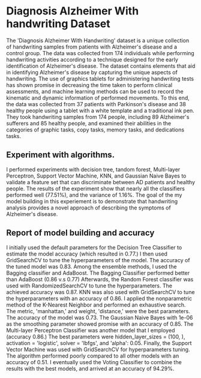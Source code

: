# Diagnosis Alzheimer With handwriting Dataset
The 'Diagnosis Alzheimer With Handwriting' dataset is a unique collection of handwriting samples from patients with Alzheimer's disease and a control group. The data was collected from 174 individuals while performing handwriting activities according to a technique designed for the early identification of Alzheimer's disease. The dataset contains elements that aid in identifying Alzheimer's disease by capturing the unique aspects of handwriting. 
The use of graphics tablets for administering handwriting tests has shown promise in decreasing the time taken to perform clinical assessments, and machine learning methods can be used to record the kinematic and dynamic information of performed movements. To this end, the data was collected from 37 patients with Parkinson's disease and 38 healthy people using a tablet with a white template and a traditional ink pen. They took handwriting samples from 174 people, including 89 Alzheimer's sufferers and 85 healthy people, and examined their abilities in the categories of graphic tasks, copy tasks, memory tasks, and dedications tasks.
## Experiment with algorithms. 
I performed experiments with decision tree, tandom forest, Multi-layer Perceptron, Support Vector Machine, KNN, and Gaussian Naive Bayes to validate a feature set that can discriminate between AD patients and healthy people. The results of the experiment show that nearly all the classifiers performed well (77.51%), and the variance of 1.16%. The goal of the my model building in this experiement is to demonstrate that handwriting analysis provides a novel approach of describing the symptoms of Alzheimer's disease. 
## Report of model building and accuracy
I initially used the default parameters for the Decision Tree Classifier to estimate the model accuracy (which resulted in 0.77.)  I then used GridSearchCV to tune the hyperparameters of the model. The accuracy of the tuned model was 0.83. Among the ensemble methods, I used the Bagging classifier and AdaBoost. The Bagging Classifier performed better than AdaBoost (0.86 v.s 0.77) Afterwards, the Random Forest classifier was used with RandomizedSearchCV to tune the hyperparameters. The achieved accuracy was 0.87. KNN was also used with GridSearchCV to tune the hyperparameters with an accuracy of 0.86. I applied the nonparametric method of the K-Nearest Neighbor and performed an exhaustive search. The metric, 'manhattan,' and weight, 'distance,' were the best parameters. The accuracy of the model was 0.73. The Gaussian Naive Bayes with 1e-06 as the smoothing parameter showed promise with an accuracy of 0.85. The Multi-layer Perceptron Classifier was another model that I employed (accuracy 0.86.) The best parameters were hidden_layer_sizes = (100, ), activation = 'logistic', solver = 'lbfgs', and 'alpha': 0.05. Finally, the Support Vector Machine was used with GridSearchCV for hyperparameters tuning. The algorithm performed poorly compared to all other models with an accuracy of 0.51. I eventually used the Voting Classifier to combine the results with the best models, and arrived at an accuracy of 94.29%.
